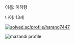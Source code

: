 이름: 이하랑

나이: 13세

[![solved.ac/profile/harang7447](http://mazassumnida.wtf/api/generate_badge?boj={harang7447})](https://solved.ac/{harang7447})

![mazandi profile](http://mazandi.herokuapp.com/api?handle={handle}&theme=warm)
